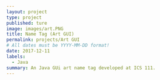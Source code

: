 ```yaml
---
layout: project
type: project
published: ture
image: images/art.PNG
title: Name Tag (Art GUI)
permalink: projects/Art GUI
# All dates must be YYYY-MM-DD format!
date: 2017-12-11
labels:
  - Java
summary: An Java GUi art name tag developed at ICS 111.
---
```

